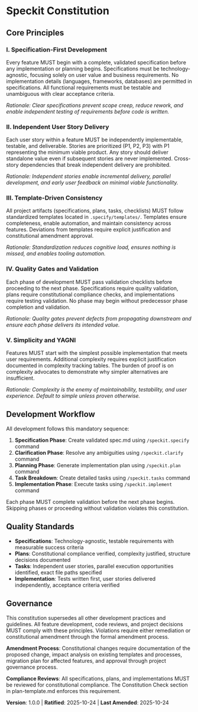<!--
VERSION CHANGE: 0.1.0 → 1.0.0 (initial constitution ratification)
MODIFIED PRINCIPLES: N/A (initial creation)
ADDED SECTIONS: 
  - Core Principles (5 principles covering development workflow)
  - Development Workflow (mandatory phase sequence)
  - Quality Standards (validation requirements)  
  - Governance (amendment process and compliance)
REMOVED SECTIONS: N/A
TEMPLATES REQUIRING UPDATES: 
  ✅ plan-template.md (Constitution Check section updated with specific compliance criteria)
  ✅ spec-template.md (already aligned with specification-first principle)
  ✅ tasks-template.md (already aligned with independent user story delivery principle)
  ✅ All prompt files validated (no agent-specific references found)
FOLLOW-UP TODOS: None
-->

# Speckit Constitution

## Core Principles

### I. Specification-First Development
Every feature MUST begin with a complete, validated specification before any implementation or planning begins. Specifications must be technology-agnostic, focusing solely on user value and business requirements. No implementation details (languages, frameworks, databases) are permitted in specifications. All functional requirements must be testable and unambiguous with clear acceptance criteria.

*Rationale: Clear specifications prevent scope creep, reduce rework, and enable independent testing of requirements before code is written.*

### II. Independent User Story Delivery
Each user story within a feature MUST be independently implementable, testable, and deliverable. Stories are prioritized (P1, P2, P3) with P1 representing the minimum viable product. Any story should deliver standalone value even if subsequent stories are never implemented. Cross-story dependencies that break independent delivery are prohibited.

*Rationale: Independent stories enable incremental delivery, parallel development, and early user feedback on minimal viable functionality.*

### III. Template-Driven Consistency
All project artifacts (specifications, plans, tasks, checklists) MUST follow standardized templates located in `.specify/templates/`. Templates ensure completeness, enable automation, and maintain consistency across features. Deviations from templates require explicit justification and constitutional amendment approval.

*Rationale: Standardization reduces cognitive load, ensures nothing is missed, and enables tooling automation.*

### IV. Quality Gates and Validation
Each phase of development MUST pass validation checklists before proceeding to the next phase. Specifications require quality validation, plans require constitutional compliance checks, and implementations require testing validation. No phase may begin without predecessor phase completion and validation.

*Rationale: Quality gates prevent defects from propagating downstream and ensure each phase delivers its intended value.*

### V. Simplicity and YAGNI
Features MUST start with the simplest possible implementation that meets user requirements. Additional complexity requires explicit justification documented in complexity tracking tables. The burden of proof is on complexity advocates to demonstrate why simpler alternatives are insufficient.

*Rationale: Complexity is the enemy of maintainability, testability, and user experience. Default to simple unless proven otherwise.*

## Development Workflow

All development follows this mandatory sequence:

1. **Specification Phase**: Create validated spec.md using `/speckit.specify` command
2. **Clarification Phase**: Resolve any ambiguities using `/speckit.clarify` command  
3. **Planning Phase**: Generate implementation plan using `/speckit.plan` command
4. **Task Breakdown**: Create detailed tasks using `/speckit.tasks` command
5. **Implementation Phase**: Execute tasks using `/speckit.implement` command

Each phase MUST complete validation before the next phase begins. Skipping phases or proceeding without validation violates this constitution.

## Quality Standards

- **Specifications**: Technology-agnostic, testable requirements with measurable success criteria
- **Plans**: Constitutional compliance verified, complexity justified, structure decisions documented
- **Tasks**: Independent user stories, parallel execution opportunities identified, exact file paths specified
- **Implementation**: Tests written first, user stories delivered independently, acceptance criteria verified

## Governance

This constitution supersedes all other development practices and guidelines. All feature development, code reviews, and project decisions MUST comply with these principles. Violations require either remediation or constitutional amendment through the formal amendment process.

**Amendment Process**: Constitutional changes require documentation of the proposed change, impact analysis on existing templates and processes, migration plan for affected features, and approval through project governance process.

**Compliance Reviews**: All specifications, plans, and implementations MUST be reviewed for constitutional compliance. The Constitution Check section in plan-template.md enforces this requirement.

**Version**: 1.0.0 | **Ratified**: 2025-10-24 | **Last Amended**: 2025-10-24
